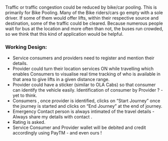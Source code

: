 Traffic or traffic congestion could be reduced by bike/car pooling.
This is primarily for Bike Pooling. Many of the Bike riders/cars go empty with a sole driver. If some of them would offer lifts, within their respective source and destination, some of the traffic could be cleared. Because numerous people wait for bus at the location and more often than not, the buses run crowded, so we think that this kind of application would be helpful.
### Working Design:
* Service consumers and providers need to register and mention their details. 
* Provider could turn their location services ON while travelling which enables Consumers to visualise real time tracking of who is available in that area to give lifts in a given distance range. 
* Provider could have a sticker (similar to OLA Cabs) so that consumer can identify the vehicle easily. Identification of consumer by Provider ? - yet to think. 
* Consumers , once provider is identified, clicks on “Start Journey” once the journey is started and clicks on “End Journey” at the end of journey. 
* Emergency Contact person is always intimated of the travel details - Always share my details with contact . 
* Rating is asked. 
* Service Consumer and Provider wallet will be debited and credit accordingly using PayTM - and even ours !
